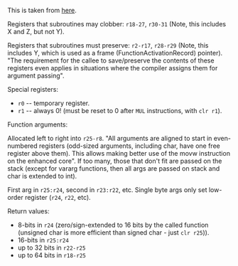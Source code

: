 This is taken from [here](http://www.nongnu.org/avr-libc/user-manual/FAQ.html#faq_reg_usage).

Registers that subroutines may clobber: `r18-27`, `r30-31` (Note, this includes X and Z, but not Y).

Registers that subroutines must preserve: `r2-r17`, `r28-r29` (Note, this includes Y, which is used as a frame (FunctionActivationRecord) pointer).  "The requirement for the callee to save/preserve the contents of these registers even applies in situations where the compiler assigns them for argument passing".

Special registers:

  * `r0` -- temporary register.
  * `r1` -- always 0!  (must be reset to 0 after `MUL` instructions, with `clr r1`).

Function arguments:

Allocated left to right into `r25-r8`.  "All arguments are aligned to start in even-numbered registers (odd-sized arguments, including char, have one free register above them). This allows making better use of the movw instruction on the enhanced core".  If too many, those that don't fit are passed on the stack (except for vararg functions, then all args are passed on stack and char is extended to int).

First arg in `r25:r24`, second in `r23:r22`, etc.  Single byte args only set low-order register (`r24`, `r22`, etc).

Return values:

  * 8-bits in `r24` (zero/sign-extended to 16 bits by the called function (unsigned char is more efficient than signed char - just `clr r25`)).
  * 16-bits in `r25:r24`
  * up to 32 bits in `r22-r25`
  * up to 64 bits in `r18-r25`